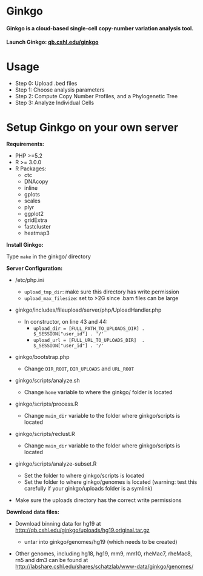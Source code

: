 Ginkgo
=========

#### Ginkgo is a cloud-based single-cell copy-number variation analysis tool.
#### Launch Ginkgo: [qb.cshl.edu/ginkgo](http://qb.cshl.edu/ginkgo)

Usage
=========

* Step 0: Upload .bed files
* Step 1: Choose analysis parameters
* Step 2: Compute Copy Number Profiles, and a Phylogenetic Tree
* Step 3: Analyze Individual Cells


Setup Ginkgo on your own server
=========

**Requirements:**

- PHP >=5.2
- R >= 3.0.0
- R Packages:
	- ctc
	- DNAcopy
	- inline
	- gplots
	- scales
	- plyr
	- ggplot2
	- gridExtra
	- fastcluster
	- heatmap3

**Install Ginkgo:**

Type ```make``` in the ginkgo/ directory

**Server Configuration:**

- /etc/php.ini
	- ```upload_tmp_dir```: make sure this directory has write permission
	- ```upload_max_filesize```: set to >2G since .bam files can be large

- ginkgo/includes/fileupload/server/php/UploadHandler.php
	- In constructor, on line 43 and 44:
		- ```upload_dir = [FULL_PATH_TO_UPLOADS_DIR] . $_SESSION["user_id"] . '/'```
		- ```upload_url = [FULL_URL_TO_UPLOADS_DIR]  . $_SESSION["user_id"] . '/'```

- ginkgo/bootstrap.php
	- Change ```DIR_ROOT```, ```DIR_UPLOADS``` and ```URL_ROOT```

- ginkgo/scripts/analyze.sh
	- Change ```home``` variable to where the ginkgo/ folder is located

- ginkgo/scripts/process.R
	- Change ```main_dir``` variable to the folder where ginkgo/scripts is located

- ginkgo/scripts/reclust.R
	- Change ```main_dir``` variable to the folder where ginkgo/scripts is located

- ginkgo/scripts/analyze-subset.R
	- Set the folder to where ginkgo/scripts is located
	- Set the folder to where ginkgo/genomes is located (warning: test this carefully if your ginkgo/uploads folder is a symlink)

- Make sure the uploads directory has the correct write permissions

**Download data files:**

- Download binning data for hg19 at http://qb.cshl.edu/ginkgo/uploads/hg19.original.tar.gz
	- untar into ginkgo/genomes/hg19 (which needs to be created)

- Other genomes, including hg18, hg19, mm9, mm10, rheMac7, rheMac8, rn5 and dm3 can be found at http://labshare.cshl.edu/shares/schatzlab/www-data/ginkgo/genomes/
